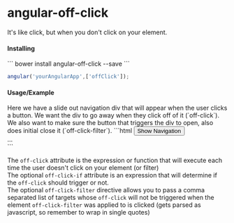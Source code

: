 angular-off-click
=================

It's like click, but when you don't click on your element.

<h4>Installing</h4>
```
bower install angular-off-click --save
```

```javascript
angular('yourAngularApp',['offClick']);
```

<h4>Usage/Example</h4>
Here we have a slide out navigation div that will appear when the user clicks a button. We want the div to go away when they click off of it (`off-click`).  We also want to make sure the button that triggers the div to open, also does initial close it (`off-click-filter`).
```html
<button id="nav-toggle" off-click-filter="'#slide-out-nav'" ng-click="showNav = !showNav">Show Navigation</button>
<div id="slide-out-nav" ng-show="showNav" off-click="showNav = false" off-click-if="showNav">
    ...
</div>
```

The `off-click` attribute is the expression or function that will execute each time the user doesn't click on your element (or filter)<br />
The optional `off-click-if` attribute is an expression that will determine if the `off-click` should trigger or not.<br/>
The optional `off-click-filter` directive allows you to pass a comma separated list of targets whose `off-click` will not be triggered when the element `off-click-filter` was applied to is clicked (gets parsed as javascript, so remember to wrap in single quotes)

